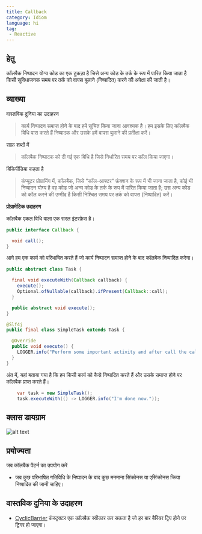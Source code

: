 ```yaml
---
title: Callback
category: Idiom
language: hi
tag:
 - Reactive
---
```


## हेतु

कॉलबैक निष्पादन योग्य कोड का एक टुकड़ा है जिसे अन्य कोड के तर्क के रूप में पारित किया जाता है
किसी सुविधाजनक समय पर तर्क को वापस बुलाने (निष्पादित) करने की अपेक्षा की जाती है।

## व्याख्या

वास्तविक दुनिया का उदाहरण

> कार्य निष्पादन समाप्त होने के बाद हमें सूचित किया जाना आवश्यक है। हम इसके लिए कॉलबैक विधि पास करते हैं
> निष्पादक और उसके हमें वापस बुलाने की प्रतीक्षा करें।

साफ़ शब्दों में

> कॉलबैक निष्पादक को दी गई एक विधि है जिसे निर्धारित समय पर कॉल किया जाएगा।

विकिपीडिया कहता है

> कंप्यूटर प्रोग्रामिंग में, कॉलबैक, जिसे "कॉल-आफ्टर" फ़ंक्शन के रूप में भी जाना जाता है, कोई भी निष्पादन योग्य है
> वह कोड जो अन्य कोड के तर्क के रूप में पारित किया जाता है; उस अन्य कोड को कॉल करने की उम्मीद है
> किसी निश्चित समय पर तर्क को वापस (निष्पादित) करें।

**प्रोग्रामेटिक उदाहरण**

कॉलबैक एकल विधि वाला एक सरल इंटरफ़ेस है।

```java
public interface Callback {

  void call();
}
```

आगे हम एक कार्य को परिभाषित करते हैं जो कार्य निष्पादन समाप्त होने के बाद कॉलबैक निष्पादित करेगा।

```java
public abstract class Task {

  final void executeWith(Callback callback) {
    execute();
    Optional.ofNullable(callback).ifPresent(Callback::call);
  }

  public abstract void execute();
}

@Slf4j
public final class SimpleTask extends Task {

  @Override
  public void execute() {
    LOGGER.info("Perform some important activity and after call the callback method.");
  }
}
```

अंत में, यहां बताया गया है कि हम किसी कार्य को कैसे निष्पादित करते हैं और उसके समाप्त होने पर कॉलबैक प्राप्त करते हैं।

```java
    var task = new SimpleTask();
    task.executeWith(() -> LOGGER.info("I'm done now."));
```

## क्लास डायग्राम

![alt text](../../../callback/etc/callback.png "Callback")

## प्रयोज्यता

जब कॉलबैक पैटर्न का उपयोग करें

* जब कुछ परिभाषित गतिविधि के निष्पादन के बाद कुछ मनमाना सिंक्रोनस या एसिंक्रोनस क्रिया निष्पादित की जानी चाहिए।

## वास्तविक दुनिया के उदाहरण

* [CyclicBarrier](http://docs.oracle.com/javase/7/docs/api/java/util/concurrent/CyclicBarrier.html#CyclicBarrier%28int,%20java.lang.Runnable%29)
  कंस्ट्रक्टर एक कॉलबैक स्वीकार कर सकता है जो हर बार बैरियर ट्रिप होने पर ट्रिगर हो जाएगा।
